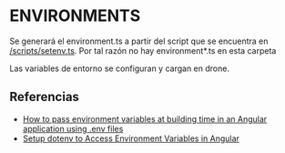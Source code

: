 # ENVIRONMENTS

Se generará el environment.ts a partir del script que se encuentra en [/scripts/setenv.ts](../../scripts/setenv.ts). Por tal razón no hay environment*.ts en esta carpeta

Las variables de entorno se configuran y cargan en drone.

## Referencias
- [How to pass environment variables at building time in an Angular application using .env files](https://ferie.medium.com/how-to-pass-environment-variables-at-building-time-in-an-angular-application-using-env-files-4ae1a80383c)
- [Setup dotenv to Access Environment Variables in Angular](https://javascript.plainenglish.io/setup-dotenv-to-access-environment-variables-in-angular-9-f06c6ffb86c0)